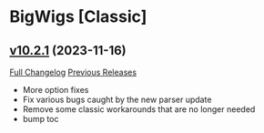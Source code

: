 # BigWigs [Classic]

## [v10.2.1](https://github.com/BigWigsMods/BigWigs_Classic/tree/v10.2.1) (2023-11-16)
[Full Changelog](https://github.com/BigWigsMods/BigWigs_Classic/compare/v10.2.0...v10.2.1) [Previous Releases](https://github.com/BigWigsMods/BigWigs_Classic/releases)

- More option fixes  
- Fix various bugs caught by the new parser update  
- Remove some classic workarounds that are no longer needed  
- bump toc  
